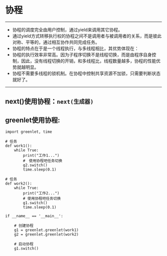 # 协程
---
- 协程的调度完全由用户控制，通过yield来调用其它协程。
- 通过yield方式转移执行权的协程之间不是调用者与被调用者的关系，而是彼此对称、平等的，通过相互协作共同完成任务。
- 协程的特点在于是一个线程执行，与多线程相比，其优势体现在：
 - 协程的执行效率非常高。因为子程序切换不是线程切换，而是由程序自身控制，因此，没有线程切换的开销，和多线程比，线程数量越多，协程的性能优势就越明显。
 - 协程不需要多线程的锁机制。在协程中控制共享资源不加锁，只需要判断状态就好了。

---

## next()使用协程：`next(生成器)`
## greenlet使用协程:


```
import greenlet, time

# 任务
def work1():
    while True:
        print("工作1...")
        #　使用协程吧任务切换
        g2.switch()
        time.sleep(0.1)

# 任务
def work2():
    while True:
        print("工作2...")
        # 使用协程吧任务切换
        g1.switch()
        time.sleep(0.1)

if __name__ == '__main__':

    # 创建协程
    g1 = greenlet.greenlet(work1)
    g2 = greenlet.greenlet(work2)

    # 启动协程
    g1.switch()
```


